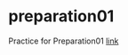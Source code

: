 # preparation01
Practice for Preparation01
[link](https://media.giphy.com/media/okLCopqw6ElCDnIhuS/giphy.gif)
